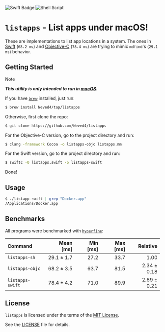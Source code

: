![Swift Badge](https://img.shields.io/badge/Swift-F05138?logo=swift&logoColor=fff&style=for-the-badge)
![Shell Script](https://img.shields.io/badge/Shell_Script-9DDE66?logo=gnubash&logoColor=000&style=for-the-badge)

# `listapps` - List apps under macOS!

These are implementations to list app locations in a system. The ones in
[Swift] (`68.2 ms`) and [Objective-C] (`78.4 ms`) are trying to mimic
`mdfind`'s (`29.1 ms`) behavior.

## Getting Started

> [!NOTE]
> _**This utility is only intended to run in [macOS].**_

If you have [`brew`] installed, just run:
```sh
$ brew install Neved4/tap/listapps
```

Otherwise, first clone the repo:
```sh
$ git clone https://github.com/Neved4/listapps
```

For the Objective-C version, go to the project directory and run:
```sh
$ clang -framework Cocoa -o listapps-objc listapps.mm
```

For the Swift version, go to the project directory and run:
```sh
$ swiftc -O listapps.swift -o listapps-swift
```

Done!

## Usage

```sh
$ ./listapp-swift | grep "Docker.app"
/Applications/Docker.app
```

## Benchmarks

All programs were benchmarked with [`hyperfine`]:

| Command          |  Mean [ms] | Min [ms] | Max [ms] |    Relative |
| :--------------- | ---------: | -------: | -------: | ----------: |
| `listapps-sh`    | 29.1 ± 1.7 |     27.2 |     33.7 |        1.00 |
| `listapps-objc`  | 68.2 ± 3.5 |     63.7 |     81.5 | 2.34 ± 0.18 |
| `listapps-swift` | 78.4 ± 4.2 |     71.0 |     89.9 | 2.69 ± 0.21 |

## License

`listapps` is licensed under the terms of the [MIT License].
   
See the [LICENSE](LICENSE) file for details.

[`brew`]: https://brew.sh/
[`hyperfine`]: https://github.com/sharkdp/hyperfine
[macOS]: https://www.apple.com/macos/
[MIT License]: https://opensource.org/license/mit/
[Objective-C]: https://developer.apple.com/library/archive/documentation/Cocoa/Conceptual/ProgrammingWithObjectiveC/Introduction/Introduction.html
[Swift]: https://www.swift.org/
